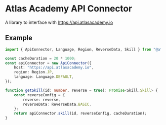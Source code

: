 # Atlas Academy API Connector

A library to interface with https://api.atlasacademy.io

## Example

```typescript
import { ApiConnector, Language, Region, ReverseData, Skill } from "@atlasacademy/api-connector";

const cacheDuration = 20 * 1000;
const apiConnector = new ApiConnector({
    host: "https://api.atlasacademy.io",
    region: Region.JP,
    language: Language.DEFAULT,
});

function getSkill(id: number, reverse = true): Promise<Skill.Skill> {
    const reverseConfig = {
        reverse: reverse,
        reverseData: ReverseData.BASIC,
    };
    return apiConnector.skill(id, reverseConfig, cacheDuration);
}
```
